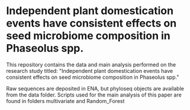 # Independent plant domestication events have consistent effects on seed microbiome composition in Phaseolus spp.
This repository contains the data and main analysis performed on the research study titled: "Independent plant domestication events have consistent effects on seed microbiome composition in Phaseolus spp."

Raw sequences are deposited in ENA, but phyloseq objects are available from the data folder. Scripts used for the main analysis of this paper are found in folders multivariate and Random_Forest


